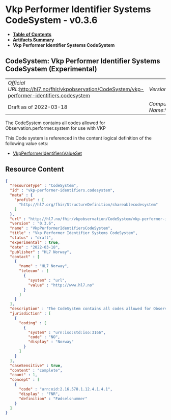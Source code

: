 # Vkp Performer Identifier Systems CodeSystem - v0.3.6

* [**Table of Contents**](toc.md)
* [**Artifacts Summary**](artifacts.md)
* **Vkp Performer Identifier Systems CodeSystem**

## CodeSystem: Vkp Performer Identifier Systems CodeSystem (Experimental) 

| | |
| :--- | :--- |
| *Official URL*:http://hl7.no/fhir/vkpobservation/CodeSystem/vkp-performer-identifiers.codesystem | *Version*:0.3.6 |
| Draft as of 2022-03-18 | *Computable Name*:VkpPerformerIdentifiersCodeSystem |

 
The CodeSystem contains all codes allowed for Observation.performer.system for use with VKP 

 This Code system is referenced in the content logical definition of the following value sets: 

* [VkpPerformerIdentifiersValueSet](ValueSet-vkp-performer-identifiers.valueset.md)



## Resource Content

```json
{
  "resourceType" : "CodeSystem",
  "id" : "vkp-performer-identifiers.codesystem",
  "meta" : {
    "profile" : [
      "http://hl7.org/fhir/StructureDefinition/shareablecodesystem"
    ]
  },
  "url" : "http://hl7.no/fhir/vkpobservation/CodeSystem/vkp-performer-identifiers.codesystem",
  "version" : "0.3.6",
  "name" : "VkpPerformerIdentifiersCodeSystem",
  "title" : "Vkp Performer Identifier Systems CodeSystem",
  "status" : "draft",
  "experimental" : true,
  "date" : "2022-03-18",
  "publisher" : "HL7 Norway",
  "contact" : [
    {
      "name" : "HL7 Norway",
      "telecom" : [
        {
          "system" : "url",
          "value" : "http://www.hl7.no"
        }
      ]
    }
  ],
  "description" : "The CodeSystem contains all codes allowed for Observation.performer.system for use with VKP",
  "jurisdiction" : [
    {
      "coding" : [
        {
          "system" : "urn:iso:std:iso:3166",
          "code" : "NO",
          "display" : "Norway"
        }
      ]
    }
  ],
  "caseSensitive" : true,
  "content" : "complete",
  "count" : 1,
  "concept" : [
    {
      "code" : "urn:oid:2.16.578.1.12.4.1.4.1",
      "display" : "FNR",
      "definition" : "Fødselsnummer"
    }
  ]
}

```
